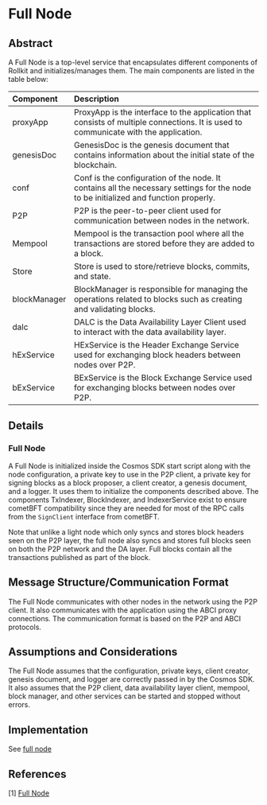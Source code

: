 # Full Node

## Abstract

A Full Node is a top-level service that encapsulates different components of Rollkit and initializes/manages them. The main components are listed in the table below:

| Component | Description |
| :--- | :--- |
| proxyApp | ProxyApp is the interface to the application that consists of multiple connections. It is used to communicate with the application. |
| genesisDoc | GenesisDoc is the genesis document that contains information about the initial state of the blockchain. |
| conf | Conf is the configuration of the node. It contains all the necessary settings for the node to be initialized and function properly. |
| P2P | P2P is the peer-to-peer client used for communication between nodes in the network. |
| Mempool | Mempool is the transaction pool where all the transactions are stored before they are added to a block. |
| Store | Store is used to store/retrieve blocks, commits, and state. |
| blockManager | BlockManager is responsible for managing the operations related to blocks such as creating and validating blocks. |
| dalc | DALC is the Data Availability Layer Client used to interact with the data availability layer. |
| hExService | HExService is the Header Exchange Service used for exchanging block headers between nodes over P2P. |
| bExService | BExService is the Block Exchange Service used for exchanging blocks between nodes over P2P. |

## Details

### Full Node
A Full Node is initialized inside the Cosmos SDK start script along with the node configuration, a private key to use in the P2P client, a private key for signing blocks as a block proposer, a client creator, a genesis document, and a logger. It uses them to initialize the components described above. The components TxIndexer, BlockIndexer, and IndexerService exist to ensure cometBFT compatibility since they are needed for most of the RPC calls from the `SignClient` interface from cometBFT.

 Note that unlike a light node which only syncs and stores block headers seen on the P2P layer, the full node also syncs and stores full blocks seen on both the P2P network and the DA layer. Full blocks contain all the transactions published as part of the block. 

## Message Structure/Communication Format

The Full Node communicates with other nodes in the network using the P2P client. It also communicates with the application using the ABCI proxy connections. The communication format is based on the P2P and ABCI protocols.

## Assumptions and Considerations

The Full Node assumes that the configuration, private keys, client creator, genesis document, and logger are correctly passed in by the Cosmos SDK. It also assumes that the P2P client, data availability layer client, mempool, block manager, and other services can be started and stopped without errors.

## Implementation

See [full node]

## References

[1] [Full Node][full node]

[full node]: ../node/full.go
